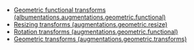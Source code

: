 - [Geometric functional transforms (albumentations.augmentations.geometric.functional)](functional.md)
- [Resizing transforms (augmentations.geometric.resize)](resize.md)
- [Rotation transforms (augmentations.geometric.functional)](rotate.md)
- [Geometric transforms (augmentations.geometric.transforms)](trasnforms.md)
